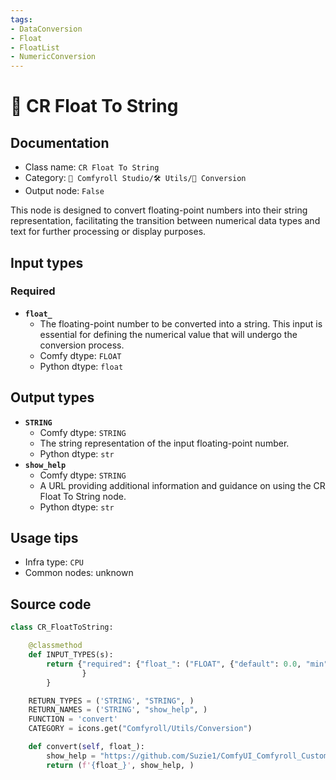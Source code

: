 ```yaml
---
tags:
- DataConversion
- Float
- FloatList
- NumericConversion
---
```


# 🔧 CR Float To String
## Documentation
- Class name: `CR Float To String`
- Category: `🧩 Comfyroll Studio/🛠️ Utils/🔧 Conversion`
- Output node: `False`

This node is designed to convert floating-point numbers into their string representation, facilitating the transition between numerical data types and text for further processing or display purposes.
## Input types
### Required
- **`float_`**
    - The floating-point number to be converted into a string. This input is essential for defining the numerical value that will undergo the conversion process.
    - Comfy dtype: `FLOAT`
    - Python dtype: `float`
## Output types
- **`STRING`**
    - Comfy dtype: `STRING`
    - The string representation of the input floating-point number.
    - Python dtype: `str`
- **`show_help`**
    - Comfy dtype: `STRING`
    - A URL providing additional information and guidance on using the CR Float To String node.
    - Python dtype: `str`
## Usage tips
- Infra type: `CPU`
- Common nodes: unknown


## Source code
```python
class CR_FloatToString:

    @classmethod
    def INPUT_TYPES(s):
        return {"required": {"float_": ("FLOAT", {"default": 0.0, "min": 0.0, "max": 1000000.0, "forceInput": True}),
                }        
        }

    RETURN_TYPES = ('STRING', "STRING", )
    RETURN_NAMES = ('STRING', "show_help", )
    FUNCTION = 'convert'
    CATEGORY = icons.get("Comfyroll/Utils/Conversion")

    def convert(self, float_):
        show_help = "https://github.com/Suzie1/ComfyUI_Comfyroll_CustomNodes/wiki/Conversion-Nodes#cr-float-to-string"
        return (f'{float_}', show_help, )

```
